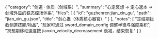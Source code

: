 {
  "category": "剑道 · 体质（剑域系）",
  "summary": "心定冥想 → 定心返本 → 剑域外显的稳态控场体系",
  "files": [
    {
      "id": "guzhenren:jian_xin_gu",
      "path": "jian_xin_gu.json",
      "title": "剑心蛊（体质核心器官）"
    }
  ],
  "notes": [
    "冻结期拦截剑道技能/物品",
    "玩家可通过 sword_domain_config 调整半径与强度乘积",
    "冥想期移动速度按 jianxin_velocity_decreasement 衰减，结束恢复"
  ]
}
